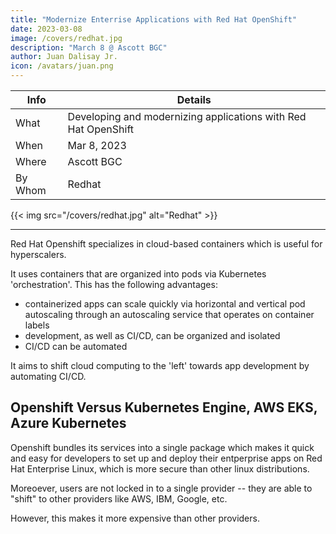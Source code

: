 ```yaml
---
title: "Modernize Enterrise Applications with Red Hat OpenShift"
date: 2023-03-08
image: /covers/redhat.jpg
description: "March 8 @ Ascott BGC"
author: Juan Dalisay Jr.
icon: /avatars/juan.png
---
```




Info | Details 
--- | ---
What | Developing and modernizing applications with Red Hat OpenShift
When | Mar 8, 2023
Where | Ascott BGC
By Whom | Redhat

{{< img src="/covers/redhat.jpg" alt="Redhat" >}}

---



<!-- Alibabacloud, huawei cloud, azure, AWS, Google, Red Hat -->

Red Hat Openshift specializes in cloud-based containers which is useful for hyperscalers. 

It uses containers that are organized into pods via Kubernetes 'orchestration'. This has the following advantages:
- containerized apps can scale quickly via horizontal and vertical pod autoscaling through an autoscaling service that operates on container labels
- development, as well as CI/CD, can be organized and isolated 
- CI/CD can be automated

It aims to shift cloud computing to the 'left' towards app development by automating CI/CD.


## Openshift Versus Kubernetes Engine, AWS EKS, Azure Kubernetes

Openshift bundles its services into a single package which makes it quick and easy for developers to set up and deploy their entperprise apps on Red Hat Enterprise Linux, which is more secure than other linux distributions. 

Moreoever, users are not locked in to a single provider -- they are able to "shift" to other providers like AWS, IBM, Google, etc. 

However, this makes it more expensive than other providers.   


<!-- Advanced Cluster Security (ACS) -->


<!-- Env Sus Goals

Martin Lee

Value Chain Creation remove those that do not add value -->


<!-- kuberneres dirfeb autoscaler  -->


<!-- kepler kubernetes efficient power lelvel  -->

<!-- Red Hat suggests using its Core OS which has the needed Security certifications. -->


<!-- App:
Ci CD
real time observability 

CONTAINERS NO VENDOR LOCKIN -->

<!-- Loius Concepcion Devops Lead Union Bank

infrastructure as code -->

<!-- DevSecOps 

GitOps (CD CD)



## Cloud Native Development

GitOps 

jenkins = kubernetes 

kubectl = deploys containers 

ArgoCD Red Hat GitOps CD for Kubernrtes

--

replication controllers and replica sets scale the pods and containers 

redhat creates a loadbalancing service that coordinates pods through labels

data is ephemoral unless made persistent needs storage class and storage drivers  -->


<!-- https://get-a-username-dev-guides.apps.cluster-6slq4.sandbox1592.opentlc.com/request-account -->

<!-- The MachineSet defines a desired state for a set of Machine objects. When using IPI installations, then, there is an Operator whose job it is to make sure that there is actually an underlying instance for each Machine and, finally, that every Machine becomes a Node. -->